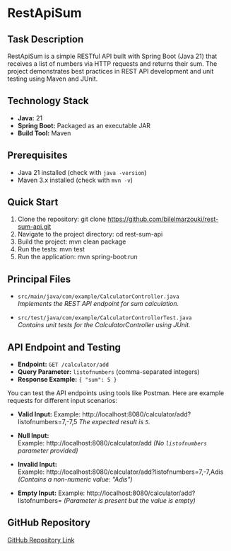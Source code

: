 # RestApiSum

## Task Description

RestApiSum is a simple RESTful API built with Spring Boot (Java 21) that receives a list of numbers via HTTP requests and returns their sum. The project demonstrates best practices in REST API development and unit testing using Maven and JUnit.


## Technology Stack

- **Java:** 21
- **Spring Boot:** Packaged as an executable JAR
- **Build Tool:** Maven

## Prerequisites

- Java 21 installed (check with `java -version`)
- Maven 3.x installed (check with `mvn -v`)

## Quick Start

1. Clone the repository:
   git clone https://github.com/bilelmarzouki/rest-sum-api.git
2. Navigate to the project directory:
   cd rest-sum-api
3. Build the project:
   mvn clean package
4. Run the tests:
   mvn test
5. Run the application:
   mvn spring-boot:run

## Principal Files

- `src/main/java/com/example/CalculatorController.java`  
  *Implements the REST API endpoint for sum calculation.*

- `src/test/java/com/example/CalculatorControllerTest.java`  
  *Contains unit tests for the CalculatorController using JUnit.*


## API Endpoint and Testing

- **Endpoint:** `GET /calculator/add`
- **Query Parameter:** `listofnumbers` (comma-separated integers)
- **Response Example:** `{ "sum": 5 }`


You can test the API endpoints using tools like Postman. Here are example requests for different input scenarios:

- **Valid Input:** 
  Example: http://localhost:8080/calculator/add?listofnumbers=7,-7,5
  *The expected result is `5`.*

- **Null Input:**  
  Example: http://localhost:8080/calculator/add
  *(No `listofnumbers` parameter provided)*

- **Invalid Input:**  
  Example: http://localhost:8080/calculator/add?listofnumbers=7,-7,Adis
  *(Contains a non-numeric value: "Adis")*

- **Empty Input:**
  Example: http://localhost:8080/calculator/add?listofnumbers=
  *(Parameter is present but the value is empty)*

## GitHub Repository

[GitHub Repository Link](https://github.com/bilelmarzouki/rest-sum-api)
